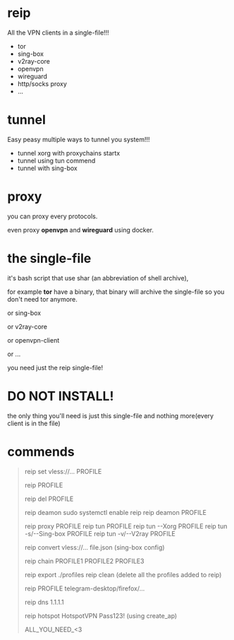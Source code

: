 # reip
All the VPN clients in a single-file!!!
- tor
- sing-box
- v2ray-core
- openvpn
- wireguard
- http/socks proxy
- ...

# tunnel
Easy peasy multiple ways to tunnel you system!!!

- tunnel xorg with proxychains startx
- tunnel using tun commend
- tunnel with sing-box

# proxy
you can proxy every protocols.

even proxy **openvpn** and **wireguard** using docker.

# the single-file
it's bash script that use shar (an abbreviation of shell archive),

for example **tor** have a binary, that binary will archive the single-file so you don't need tor anymore.

or sing-box

or v2ray-core

or openvpn-client

or ...

you need just the reip single-file!

# DO NOT INSTALL!
the only thing you'll need is just this single-file and nothing more(every client is in the file)

# commends
>reip set vless://... PROFILE
>
>reip PROFILE
>
>reip del PROFILE
>
>reip deamon
>sudo systemctl enable reip
>reip deamon PROFILE
>
>reip proxy PROFILE
>reip tun PROFILE
>reip tun --Xorg PROFILE
>reip tun -s/--Sing-box PROFILE
>reip tun -v/--V2ray PROFILE
>
>reip convert vless://... file.json (sing-box config)
>
>reip chain PROFILE1 PROFILE2 PROFILE3
>
>reip export ./profiles
>reip clean (delete all the profiles added to reip)
>
>reip PROFILE telegram-desktop/firefox/...
>
>reip dns 1.1.1.1
>
>reip hotspot HotspotVPN Pass123! (using create_ap)
>
>ALL_YOU_NEED_<3




